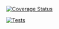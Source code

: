 [![Coverage Status](https://coveralls.io/repos/github/ULL-ESIT-INF-DSI-2021/ull-esit-inf-dsi-20-21-prct05-objects-classes-interfaces-mica1328/badge.svg?branch=master)](https://coveralls.io/github/ULL-ESIT-INF-DSI-2021/ull-esit-inf-dsi-20-21-prct05-objects-classes-interfaces-mica1328?branch=master)

[![Tests](https://github.com/ULL-ESIT-INF-DSI-2021/ull-esit-inf-dsi-20-21-prct05-objects-classes-interfaces-mica1328/actions/workflows/node.js.yml/badge.svg)](https://github.com/ULL-ESIT-INF-DSI-2021/ull-esit-inf-dsi-20-21-prct05-objects-classes-interfaces-mica1328/actions/workflows/node.js.yml)
